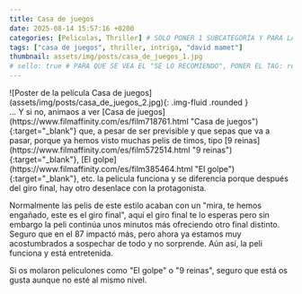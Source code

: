 ```yaml
---
title: Casa de juegos
date: 2025-08-14 15:57:16 +0200
categories: [Peliculas, Thriller] # SOLO PONER 1 SUBCATEGORÍA Y PARA LAS SERIES PONER UN CARACTER INVISIBLE, COPIALO DE ENTRE LOS PARÉNTESIS (ㅤ), AL FINAL DE LA SUBCATEGORÍA, POR EJEMPLO [Series, "Thrillerㅤ"]
tags: ["casa de juegos", thriller, intriga, "david mamet"]
thumbnail: assets/img/posts/casa_de_juegos_1.jpg
# sello: true # PARA QUE SE VEA EL "SE LO RECOMIENDO", PONER EL TAG: recomendada
---
```


<div class="row mb-4">
  <div class="col-md-5" markdown="1">
![Poster de la película Casa de juegos](assets/img/posts/casa_de_juegos_2.jpg){: .img-fluid .rounded }
  </div>
  <div class="col-md-7" markdown="1">
... Y si no, animaos a ver [Casa de juegos](https://www.filmaffinity.com/es/film718761.html "Casa de juegos"){:target="_blank"} que, a pesar de ser previsible y que sepas que va a pasar, porque ya hemos visto muchas pelis de timos, tipo [9 reinas](https://www.filmaffinity.com/es/film572514.html "9 reinas"){:target="_blank"}, [El golpe](https://www.filmaffinity.com/es/film385464.html "El golpe"){:target="_blank"}, etc. la pelicula funciona y se diferencia porque después del giro final, hay otro desenlace con la protagonista.

Normalmente las pelis de este estilo acaban con un "mira, te hemos engañado, este es el giro final", aquí el giro final te lo esperas pero sin embargo la peli continúa unos minutos más ofreciendo otro final distinto. Seguro que en el 87 impactó más, pero ahora ya estamos muy acostumbrados a sospechar de todo y no sorprende. Aún así, la peli funciona y está entretenida.

Si os molaron peliculones como "El golpe" o "9 reinas", seguro que está os gusta aunque no esté al mismo nivel.
  </div>
</div>
